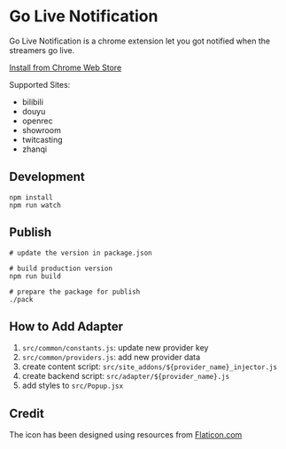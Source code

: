 # Go Live Notification

Go Live Notification is a chrome extension let you got notified when the streamers go live.


[Install from Chrome Web Store](https://chrome.google.com/webstore/detail/gyaruppi/ghnfiadioahomhmocmhgjhpmhcmcggjg?hl=en-US) 

Supported Sites:

- bilibili
- douyu
- openrec
- showroom
- twitcasting
- zhanqi


## Development

```
npm install
npm run watch
```


## Publish

```
# update the version in package.json

# build production version
npm run build

# prepare the package for publish
./pack
```


## How to Add Adapter

1. `src/common/constants.js`: update new provider key
2. `src/common/providers.js`: add new provider data
3. create content script: `src/site_addons/${provider_name}_injector.js`
4. create backend script: `src/adapter/${provider_name}.js`
5. add styles to `src/Popup.jsx`

## Credit

The icon has been designed using resources from [Flaticon.com](https://www.flaticon.com/)
